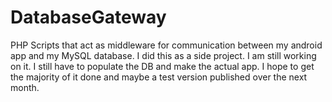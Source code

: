 # DatabaseGateway
PHP Scripts that act as middleware for communication between my android app and my MySQL database. I did this as a side project. I am still working on it. I still have to populate the DB and make the actual app. I hope to get the majority of it done and maybe a test version published over the next month.
